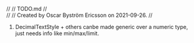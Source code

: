 //
//  TODO.md
//  
//
//  Created by Oscar Byström Ericsson on 2021-09-26.
//
    
1. DecimalTextStyle + others canbe made generic over a numeric type, just needs info like min/max/limit.
